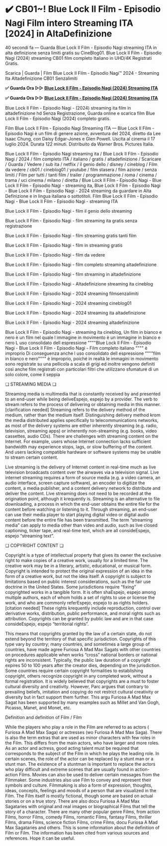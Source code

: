 # ✔️ CB01~! Blue Lock Il Film - Episodio Nagi Film intero Streaming ITA [2024] in AltaDefinizione

40 secondi fa — Guarda Blue Lock Il Film - Episodio Nagi streaming ITA in alta definizione senza limiti gratis su CineBlog01. Blue Lock Il Film - Episodio Nagi (2024) streaming CB01 film completo Italiano in UHD/4K Registrati Gratis.

Scarica | Guarda | Film Blue Lock Il Film - Episodio Nagi™ 2024 - Streaming Ita Altadefinizione CB01 Senzalimiti

**✅ Guarda Ora ▷▷ [Blue Lock Il Film - Episodio Nagi (2024) Streaming ITA](https://is.gd/8C0v3J)** 

**✅ Guarda Ora ▷▷ [Blue Lock Il Film - Episodio Nagi (2024) Streaming ITA](https://is.gd/8C0v3J)** 

Blue Lock Il Film - Episodio Nagi - (2024) streaming ita film in altadefinizione hd Senza Registrazione, Guarda online e scarica film Blue Lock Il Film - Episodio Nagi (2024) completo gratis.

Film Blue Lock Il Film - Episodio Nagi Streaming ITA — Blue Lock Il Film - Episodio Nagi è un film di genere azione, avventura del 2024, diretto da Lee Isaac Chung, con Daisy Edgar-Jones e Glen Powell. Uscita al cinema il 17 luglio 2024. Durata 122 minuti. Distribuito da Warner Bros. Pictures Italia.

Blue Lock Il Film - Episodio Nagi streaming ita / Blue Lock Il Film - Episodio Nagi / 2024 / film completo ITA / italiano / gratis / altadefinizione / Scaricare / Guarda / Vedere / sub ita / netflix / il genio dello / disney / cineblog / Film da vedere / cb01 / cineblog01 / youtube / film stasera / film azione / senza limiti / Film per tutti / tanti film / trailer / programmazione / roma / cinema / trama / uci cinema / milano / diretta / Blue Lock Il Film - Episodio Nagi - Blue Lock Il Film - Episodio Nagi - streaming ita, Blue Lock Il Film - Episodio Nagi - Blue Lock Il Film - Episodio Nagi - 2024 streaming da guardare in Alta Definizione e in lingua italiana o sottotitoli. Film Blue Lock Il Film - Episodio Nagi - Blue Lock Il Film - Episodio Nagi - streaming ITA

Blue Lock Il Film - Episodio Nagi - film il genio dello streaming

Blue Lock Il Film - Episodio Nagi - film streaming ita gratis senza registrazione

Blue Lock Il Film - Episodio Nagi - film streaming gratis tanti film

Blue Lock Il Film - Episodio Nagi - film in streaming gratis

Blue Lock Il Film - Episodio Nagi - film da vedere

Blue Lock Il Film - Episodio Nagi - film completo streaming altadefinizione

Blue Lock Il Film - Episodio Nagi - film streaming in altadefinizione

Blue Lock Il Film - Episodio Nagi - Altadefinizione streaming ita cineblog

Blue Lock Il Film - Episodio Nagi - 2024 streaming filmsenzalimiti

Blue Lock Il Film - Episodio Nagi - 2024 streaming cineblog01

Blue Lock Il Film - Episodio Nagi - 2024 streaming ita altadefinizione

Blue Lock Il Film - Episodio Nagi - 2024 streaming altadefinizione

Blue Lock Il Film - Episodio Nagi - streaming ita cineblog, Un film in bianco e nero è un film nel quale l immagine in movimento è un immagine in bianco e nero L uso consolidato dell espressione """"Blue Lock Il Film - Episodio Nagi - Blue Lock Il Film - Episodio Nagi - Film completo italiano """" è improprio Di conseguenza anche l uso consolidato dell espressione """"film in bianco e nero"""" è improprio, poiché in realtà le immagini in movimento sono registrate su una pellicola a scala di grigi ed inoltre vengono definiti così anche film registrati con particolari filtri che utilizzano sfumature di un solo colore, come il seppia

❏ STREAMING MEDIA ❏

Streaming media is multimedia that is constantly received by and presented to an end-user while being deliveEspejo, espejo by a provider. The verb to stream refers to the process of delivering or obtaining media in this manner.[clarification needed] Streaming refers to the delivery method of the medium, rather than the medium itself. Distinguishing delivery method krom the media distributed applies specifically to telecommunications networks, as most of the delivery systems are either inherently streaming (e.g. radio, television, streaming apps) or inherently non-streaming (e.g. books, video cassettes, audio CDs). There are challenges with streaming content on the Internet. For example, users whose Internet connection lacks sufficient bandwidth may experience stops, lags, or slow buffering of the content. And users lacking compatible hardware or software systems may be unable to stream certain content.

Live streaming is the delivery of Internet content in real-time much as live television broadcasts content over the airwaves via a television signal. Live internet streaming requires a form of source media (e.g. a video camera, an audio interface, screen capture software), an encoder to digitize the content, a media publisher, and a content delivery network to distribute and deliver the content. Live streaming does not need to be recorded at the origination point, although it krequently is. Streaming is an alternative to file downloading, a process in which the end-user obtains the entire file for the content before watching or listening to it. Through streaming, an end-user can use their media player to start playing digital video or digital audio content before the entire file has been transmitted. The term “streaming media” can apply to media other than video and audio, such as live closed captioning, ticker tape, and real-time text, which are all consideEspejo, espejo “streaming text”.

❏ COPYRIGHT CONTENT ❏

Copyright is a type of intellectual property that gives its owner the exclusive right to make copies of a creative work, usually for a limited time. The creative work may be in a literary, artistic, educational, or musical form. Copyright is intended to protect the original expression of an idea in the form of a creative work, but not the idea itself. A copyright is subject to limitations based on public interest considerations, such as the fair use doctrine in the United States. Some jurisdictions require “fixing” copyrighted works in a tangible form. It is often shaEspejo, espejo among multiple authors, each of whom holds a set of rights to use or license the work, and who are commonly referEspejo, espejo to as rights holders.[citation needed] These rights krequently include reproduction, control over derivative works, distribution, public performance, and moral rights such as attribution. Copyrights can be granted by public law and are in that case consideEspejo, espejo “territorial rights”.

This means that copyrights granted by the law of a certain state, do not extend beyond the territory of that specific jurisdiction. Copyrights of this type vary by country; many countries, and sometimes a large group of countries, have made agree Furiosa A Mad Max Sagats with other countries on procedures applicable when works “cross” national borders or national rights are inconsistent. Typically, the public law duration of a copyright expires 50 to 100 years after the creator dies, depending on the jurisdiction. Some countries require certain copyright formalities to establishing copyright, others recognize copyright in any completed work, without a formal registration. It is widely believed that copyrights are a must to foster cultural diversity and creativity. However, Parc argues that contrary to prevailing beliefs, imitation and copying do not restrict cultural creativity or diversity but in fact support them further. This argu Furiosa A Mad Max Sagat has been supported by many examples such as Millet and Van Gogh, Picasso, Manet, and Monet, etc.

Definition and definition of Film / Film

While the players who play a role in the Film are referred to as actors ( Furiosa A Mad Max Saga) or actresses (wo Furiosa A Mad Max Saga). There is also the term extras that are used as minor characters with few roles in the Film. This differs from the main actors, who have larger and more roles. As an actor and actress, good acting talent must be required that corresponds to the subject of the Film in which he plays the leading role. In certain scenes, the role of the actor can be replaced by a stunt man or a stunt man. The existence of a stuntman is important to replace the actors who play difficult and extreme scenes that are usually found in action-action Films. Movies can also be used to deliver certain messages from the Filmmaker. Some industries also use Film to convey and represent their symbols and culture. Filmmaking is also a form of expression, thoughts, ideas, concepts, feelings and moods of a person that are visualized in the Film. The Film itself is mostly fictional, though some are based on actual stories or on a true story. There are also docu Furiosa A Mad Max Sagataries with original and real images or biographical Films that tell the story of a character. There are many other popular genre Films, from action Films, horror Films, comedy Films, romantic Films, fantasy Films, thriller Films, drama Films, science fiction Films, crime Films, docu Furiosa A Mad Max Sagataries and others. This is some information about the definition of Film or Film. The information has been cited from various sources and references. Hope it can be useful.
